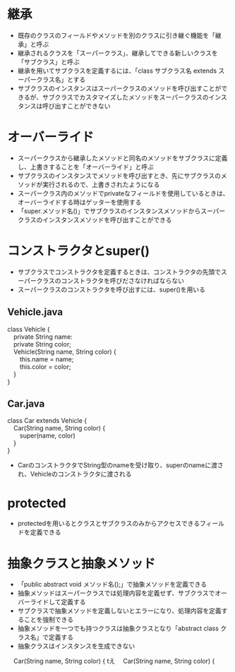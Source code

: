 # 継承
- 既存のクラスのフィールドやメソッドを別のクラスに引き継ぐ機能を「継承」と呼ぶ
- 継承されるクラスを「スーパークラス」、継承してできる新しいクラスを「サブクラス」と呼ぶ
- 継承を用いてサブクラスを定義するには、「class サブクラス名 extends スーパークラス名」とする
- サブクラスのインスタンスはスーパークラスのメソッドを呼び出すことができるが、サブクラスでカスタマイズしたメソッドをスーパークラスのインスタンスは呼び出すことができない

# オーバーライド
- スーパークラスから継承したメソッドと同名のメソッドをサブクラスに定義し、上書きすることを「オーバーライド」と呼ぶ
- サブクラスのインスタンスでメソッドを呼び出すとき、先にサブクラスのメソッドが実行されるので、上書きされたようになる
- スーパークラス内のメソッドでprivateなフィールドを使用しているときは、オーバーライドする時はゲッターを使用する
- 「super.メソッド名()」でサブクラスのインスタンスメソッドからスーパークラスのインスタンスメソッドを呼び出すことができる

# コンストラクタとsuper()
- サブクラスでコンストラクタを定義するときは、コンストラクタの先頭でスーパークラスのコンストラクタを呼びださなければならない
- スーパークラスのコンストラクタを呼び出すには、super()を用いる
## Vehicle.java
class Vehicle {  
&emsp;private String name:  
&emsp;private String color;  
&emsp;Vehicle(String name, String color) {  
&emsp;&emsp;this.name = name;  
&emsp;&emsp;this.color = color;  
&emsp;}  
}
## Car.java
class Car extends Vehicle {  
&emsp;Car(String name, String color) {  
&emsp;&emsp;super(name, color)  
&emsp;}  
}  
- CarのコンストラクタでString型のnameを受け取り、superのnameに渡され、Vehicleのコンストラクタに渡される

# protected
- protectedを用いるとクラスとサブクラスのみからアクセスできるフィールドを定義できる

# 抽象クラスと抽象メソッド
- 「public abstract void メソッド名();」で抽象メソッドを定義できる
- 抽象メソッドはスーパークラスでは処理内容を定義せず、サブクラスでオーバーライドして定義する
- サブクラスで抽象メソッドを定義しないとエラーになり、処理内容を定義することを強制できる
- 抽象メソッドを一つでも持つクラスは抽象クラスとなり「abstract class クラス名」で定義する
- 抽象クラスはインスタンスを生成できない

&emsp;Car(String name, String color) {  tえ
&emsp;Car(String name, String color) {  
